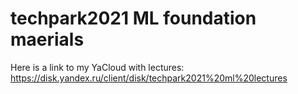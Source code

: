 # techpark2021 ML foundation maerials

Here is a link to my YaCloud with lectures: https://disk.yandex.ru/client/disk/techpark2021%20ml%20lectures
